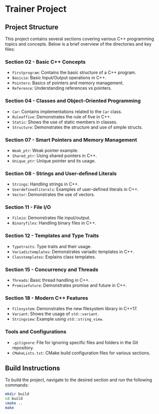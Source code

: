 # Trainer Project

## Project Structure

This project contains several sections covering various C++ programming topics and concepts. Below is a brief overview of the directories and key files:

### Section 02 - Basic C++ Concepts
- `Firstprogram`: Contains the basic structure of a C++ program.
- `Basicio`: Basic Input/Output operations in C++.
- `Pointers`: Basics of pointers and memory management.
- `Reference`: Understanding references vs pointers.

### Section 04 - Classes and Object-Oriented Programming
- `Car`: Contains implementations related to the `Car` class.
- `Ruleoffive`: Demonstrates the rule of five in C++.
- `Static`: Shows the use of static members in classes.
- `Structure`: Demonstrates the structure and use of simple structs.

### Section 07 - Smart Pointers and Memory Management
- `Weak_ptr`: Weak pointer example.
- `Shared_ptr`: Using shared pointers in C++.
- `Unique_ptr`: Unique pointer and its usage.

### Section 08 - Strings and User-defined Literals
- `Strings`: Handling strings in C++.
- `Userdefinedliterals`: Examples of user-defined literals in C++.
- `Vector`: Demonstrates the use of vectors.

### Section 11 - File I/O
- `Fileio`: Demonstrates file input/output.
- `Binaryfiles`: Handling binary files in C++.

### Section 12 - Templates and Type Traits
- `Typetraits`: Type traits and their usage.
- `Variadictemplates`: Demonstrates variadic templates in C++.
- `Classtemplates`: Explains class templates.

### Section 15 - Concurrency and Threads
- `Threads`: Basic thread handling in C++.
- `Promisefuture`: Demonstrates promise and future in C++.

### Section 18 - Modern C++ Features
- `Filesystem`: Demonstrates the new filesystem library in C++17.
- `Variant`: Shows the usage of `std::variant`.
- `Stringview`: Example using `std::string_view`.

### Tools and Configurations
- `.gitignore`: File for ignoring specific files and folders in the Git repository.
- `CMakeLists.txt`: CMake build configuration files for various sections.

## Build Instructions

To build the project, navigate to the desired section and run the following commands:

```bash
mkdir build
cd build
cmake ..
make
